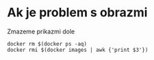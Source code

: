 # Ak je problem s obrazmi
Zmazeme prikazmi dole
```
docker rm $(docker ps -aq)
docker rmi $(docker images | awk {'print $3'})
```
